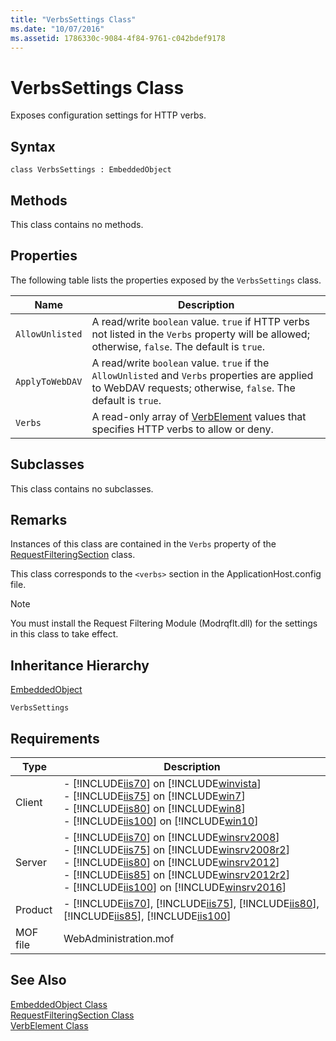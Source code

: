 ```yaml
---
title: "VerbsSettings Class"
ms.date: "10/07/2016"
ms.assetid: 1786330c-9084-4f84-9761-c042bdef9178
---
```

# VerbsSettings Class
Exposes configuration settings for HTTP verbs.  
  
## Syntax  
  
```vbs  
class VerbsSettings : EmbeddedObject  
```  
  
## Methods  
 This class contains no methods.  
  
## Properties  
 The following table lists the properties exposed by the `VerbsSettings` class.  
  
|Name|Description|  
|----------|-----------------|  
|`AllowUnlisted`|A read/write `boolean` value. `true` if HTTP verbs not listed in the `Verbs` property will be allowed; otherwise, `false`. The default is `true`.|  
|`ApplyToWebDAV`|A read/write `boolean` value. `true` if the `AllowUnlisted` and `Verbs` properties are applied to WebDAV requests; otherwise, `false`. The default is `true`.|  
|`Verbs`|A read-only array of [VerbElement](../wmi-provider/verbelement-class.md) values that specifies HTTP verbs to allow or deny.|  
  
## Subclasses  
 This class contains no subclasses.  
  
## Remarks  
 Instances of this class are contained in the `Verbs` property of the [RequestFilteringSection](../wmi-provider/requestfilteringsection-class.md) class.  
  
 This class corresponds to the `<verbs>` section in the ApplicationHost.config file.  
  
> [!NOTE]
>  You must install the Request Filtering Module (Modrqflt.dll) for the settings in this class to take effect.  
  
## Inheritance Hierarchy  
 [EmbeddedObject](../wmi-provider/embeddedobject-class.md)  
  
 `VerbsSettings`  
  
## Requirements  
  
|Type|Description|  
|----------|-----------------|  
|Client|-   [!INCLUDE[iis70](../wmi-provider/includes/iis70-md.md)] on [!INCLUDE[winvista](../wmi-provider/includes/winvista-md.md)]<br />-   [!INCLUDE[iis75](../wmi-provider/includes/iis75-md.md)] on [!INCLUDE[win7](../wmi-provider/includes/win7-md.md)]<br />-   [!INCLUDE[iis80](../wmi-provider/includes/iis80-md.md)] on [!INCLUDE[win8](../wmi-provider/includes/win8-md.md)]<br />-   [!INCLUDE[iis100](../wmi-provider/includes/iis100-md.md)] on [!INCLUDE[win10](../wmi-provider/includes/win10-md.md)]|  
|Server|-   [!INCLUDE[iis70](../wmi-provider/includes/iis70-md.md)] on [!INCLUDE[winsrv2008](../wmi-provider/includes/winsrv2008-md.md)]<br />-   [!INCLUDE[iis75](../wmi-provider/includes/iis75-md.md)] on [!INCLUDE[winsrv2008r2](../wmi-provider/includes/winsrv2008r2-md.md)]<br />-   [!INCLUDE[iis80](../wmi-provider/includes/iis80-md.md)] on [!INCLUDE[winsrv2012](../wmi-provider/includes/winsrv2012-md.md)]<br />-   [!INCLUDE[iis85](../wmi-provider/includes/iis85-md.md)] on [!INCLUDE[winsrv2012r2](../wmi-provider/includes/winsrv2012r2-md.md)]<br />-   [!INCLUDE[iis100](../wmi-provider/includes/iis100-md.md)] on [!INCLUDE[winsrv2016](../wmi-provider/includes/winsrv2016-md.md)]|  
|Product|-   [!INCLUDE[iis70](../wmi-provider/includes/iis70-md.md)], [!INCLUDE[iis75](../wmi-provider/includes/iis75-md.md)], [!INCLUDE[iis80](../wmi-provider/includes/iis80-md.md)], [!INCLUDE[iis85](../wmi-provider/includes/iis85-md.md)], [!INCLUDE[iis100](../wmi-provider/includes/iis100-md.md)]|  
|MOF file|WebAdministration.mof|  
  
## See Also  
 [EmbeddedObject Class](../wmi-provider/embeddedobject-class.md)   
 [RequestFilteringSection Class](../wmi-provider/requestfilteringsection-class.md)   
 [VerbElement Class](../wmi-provider/verbelement-class.md)